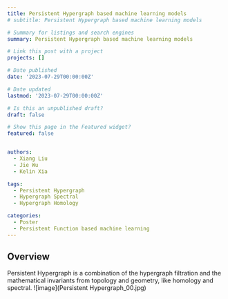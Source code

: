 ```yaml
---
title: Persistent Hypergraph based machine learning models
# subtitle: Persistent Hypergraph based machine learning models

# Summary for listings and search engines
summary: Persistent Hypergraph based machine learning models

# Link this post with a project
projects: []

# Date published
date: '2023-07-29T00:00:00Z'

# Date updated
lastmod: '2023-07-29T00:00:00Z'

# Is this an unpublished draft?
draft: false

# Show this page in the Featured widget?
featured: false


authors:
  - Xiang Liu
  - Jie Wu
  - Kelin Xia

tags:
  - Persistent Hypergraph
  - Hypergraph Spectral
  - Hypergraph Homology

categories:
  - Poster
  - Persistent Function based machine learning
---
```




## Overview
Persistent Hypergraph is a combination of the hypergraph filtration and the mathematical invariants from topology and geometry, like homology and spectral.
 ![image](Persistent Hypergraph_00.jpg) 
